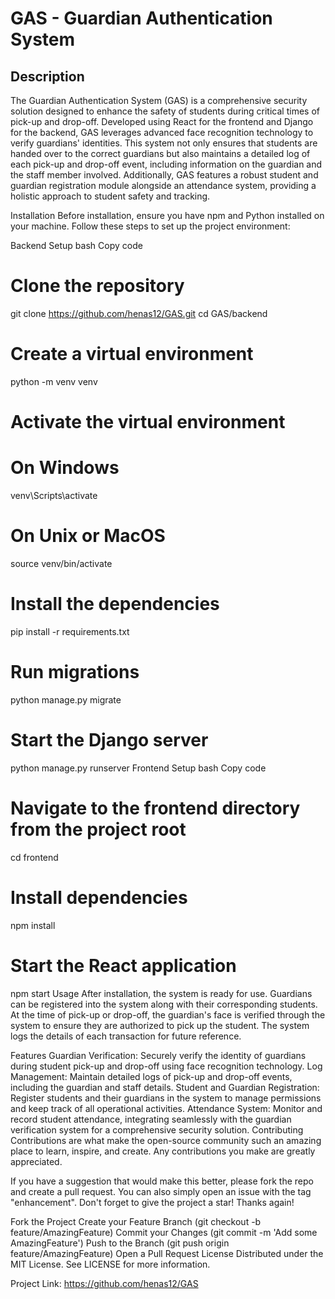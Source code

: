 # GAS - Guardian Authentication System
## Description
The Guardian Authentication System (GAS) is a comprehensive security solution designed to enhance the safety of students during critical times of pick-up and drop-off. Developed using React for the frontend and Django for the backend, GAS leverages advanced face recognition technology to verify guardians' identities. This system not only ensures that students are handed over to the correct guardians but also maintains a detailed log of each pick-up and drop-off event, including information on the guardian and the staff member involved. Additionally, GAS features a robust student and guardian registration module alongside an attendance system, providing a holistic approach to student safety and tracking.

Installation
Before installation, ensure you have npm and Python installed on your machine. Follow these steps to set up the project environment:

Backend Setup
bash
Copy code
# Clone the repository
git clone https://github.com/henas12/GAS.git
cd GAS/backend

# Create a virtual environment
python -m venv venv
# Activate the virtual environment
# On Windows
venv\Scripts\activate
# On Unix or MacOS
source venv/bin/activate

# Install the dependencies
pip install -r requirements.txt

# Run migrations
python manage.py migrate

# Start the Django server
python manage.py runserver
Frontend Setup
bash
Copy code
# Navigate to the frontend directory from the project root
cd frontend

# Install dependencies
npm install

# Start the React application
npm start
Usage
After installation, the system is ready for use. Guardians can be registered into the system along with their corresponding students. At the time of pick-up or drop-off, the guardian's face is verified through the system to ensure they are authorized to pick up the student. The system logs the details of each transaction for future reference.

Features
Guardian Verification: Securely verify the identity of guardians during student pick-up and drop-off using face recognition technology.
Log Management: Maintain detailed logs of pick-up and drop-off events, including the guardian and staff details.
Student and Guardian Registration: Register students and their guardians in the system to manage permissions and keep track of all operational activities.
Attendance System: Monitor and record student attendance, integrating seamlessly with the guardian verification system for a comprehensive security solution.
Contributing
Contributions are what make the open-source community such an amazing place to learn, inspire, and create. Any contributions you make are greatly appreciated.

If you have a suggestion that would make this better, please fork the repo and create a pull request. You can also simply open an issue with the tag "enhancement". Don't forget to give the project a star! Thanks again!

Fork the Project
Create your Feature Branch (git checkout -b feature/AmazingFeature)
Commit your Changes (git commit -m 'Add some AmazingFeature')
Push to the Branch (git push origin feature/AmazingFeature)
Open a Pull Request
License
Distributed under the MIT License. See LICENSE for more information.



Project Link: https://github.com/henas12/GAS

